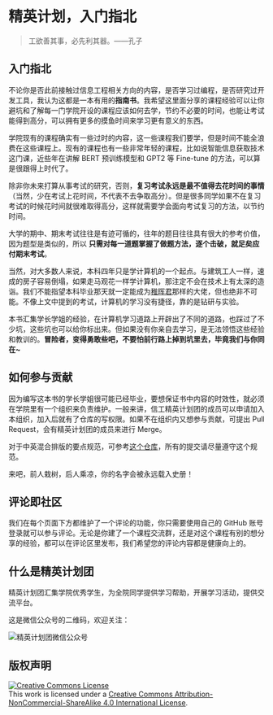 # 精英计划，入门指北

> 工欲善其事，必先利其器。——孔子

## 入门指北

不论你是否此前接触过信息工程相关方向的内容，是否学习过编程，是否研究过开发工具，我认为这都是一本有用的**指南书**。我希望这里面分享的课程经验可以让你避坑和了解每一门学院开设的课程应该如何去学，节约不必要的时间，也能让考试能得到高分，可以拥有更多的摸鱼时间来学习更有意义的东西。

学院现有的课程确实有一些过时的内容，这一些课程我们要学，但是时间不能全浪费在这些课程上。现有的课程也有一些非常年轻的课程，比如说智能信息获取技术这门课，近些年在讲解 BERT 预训练模型和 GPT2 等 Fine-tune 的方法，可以算是很跟得上时代了。

除非你未来打算从事考试的研究，否则，**复习考试永远是最不值得去花时间的事情**（当然，少在考试上花时间，不代表不去争取高分）。但是很多同学如果不在复习考试的时候花时间就很难取得高分，这样就需要学会面向考试复习的方法，以节约时间。

大学的期中、期末考试往往是有迹可循的，往年的题目往往具有很大的参考价值，因为题型是类似的，所以 **只需对每一道题掌握了做题方法，逐个击破，就足矣应付期末考试**。

当然，对大多数人来说，本科四年只是学计算机的一个起点。与建筑工人一样，速成的房子容易倒塌，如果走马观花一样学计算机，那注定不会在技术上有太深的造诣。我们不能指望本科毕业那天就一定能成为[稚晖君](https://space.bilibili.com/20259914)那样的大佬，但也绝非不可能。不像上文中提到的考试，计算机的学习没有捷径，靠的是钻研与实验。

本书汇集学长学姐的经验，在计算机学习道路上开辟出了不同的道路，也踩过了不少坑，这些坑也可以给你标出来。但如果没有你亲自去学习，是无法领悟这些经验和教训的。**冒险者，变得勇敢些吧，不要怕前行路上掉到坑里去，毕竟我们与你同在~**

## 如何参与贡献

因为编写这本书的学长学姐很可能已经毕业，要想保证书中内容的时效性，就必须在学院里有一个组织来负责维护。一般来讲，信工精英计划团的成员可以申请加入本组织，加入后就有了仓库的写权限。如果不在组织内又想参与贡献，可提出 Pull Request，会有精英计划团的成员来进行 Merge。

对于中英混合排版的要点规范，可参考[这个仓库](https://github.com/sparanoid/chinese-copywriting-guidelines/blob/master/README.zh-Hans.md)，所有的提交请尽量遵守这个规范。

来吧，前人栽树，后人乘凉，你的名字会被永远载入史册！

## 评论即社区

我们在每个页面下方都维护了一个评论的功能，你只需要使用自己的 GitHub 账号登录就可以参与评论。无论是你建了一个课程交流群，还是对这个课程有别的想分享的经验，都可以在评论区里发布，我们希望您的评论内容都是健康向上的。

## 什么是精英计划团

精英计划团汇集学院优秀学生，为全院同学提供学习帮助，开展学习活动，提供交流平台。

这是微信公众号的二维码，欢迎关注：

![精英计划团微信公众号](https://readme.jyjh.club/assets/qrcode.png)

## 版权声明

<a rel="license" href="http://creativecommons.org/licenses/by-nc-sa/4.0/"><img alt="Creative Commons License" style="border-width:0" src="https://readme.jyjh.club/assets/by-nc-sa.png" /></a><br />This work is licensed under a <a rel="license" href="http://creativecommons.org/licenses/by-nc-sa/4.0/">Creative Commons Attribution-NonCommercial-ShareAlike 4.0 International License</a>.